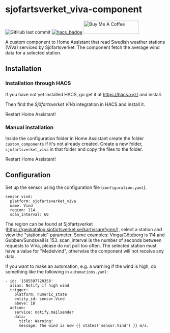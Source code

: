 # sjofartsverket_viva-component
![GitHub last commit](https://img.shields.io/github/last-commit/patrickribbing/sjofartsverket_viva-component?color=red&style=plastic)
[![hacs_badge](https://img.shields.io/badge/HACS-Custom-orange.svg)](https://github.com/custom-components/hacs)
<a href="https://www.buymeacoffee.com/patrickribbing" target="_blank"><img src="https://cdn.buymeacoffee.com/buttons/default-orange.png" alt="Buy Me A Coffee" height="41" width="174"></a>

A custom component to Home Assistant that read Swedish weather stations (ViVa) serviced by Sjöfartsverket. The component fetch the average wind data for a selected station.

## Installation
### Installation through HACS
If you have not yet installed HACS, go get it at https://hacs.xyz/ and install.

Then find the _Sjöfartsverket ViVa_ integration in HACS and install it.

Restart Home Assistant!

### Manual installation
Inside the configuration folder in Home Assistant create the folder ```custom_components``` if it's not already created. Create a new folder, ```sjofartsverket_viva``` in that folder and copy the files to the folder.

Restart Home Assistant!

## Configuration
Set up the sensor using the configuration file (```configuration.yaml```).
```
sensor vind:
  platform: sjofartsverket_viva
  name: Vind
  region: 114
  scan_interval: 60
```
The region can be found at Sjöfartsverket (https://geokatalog.sjofartsverket.se/kartvisarefyren/), select a station and view the "stationsid" parameter. Some examples: Vinga/Göteborg is 114 and Gubben/Sundsvall is 153. scan_interval is the number of seconds between requests to ViVa, please do not poll too often. The selected station must have a value for "Medelvind", otherwise the component will not receive any data.

If you want to make an automation, e.g. a warning if the wind is high, do something like the following in ```automations.yaml```:
```
- id: '1585597720358'
  alias: Notify if high wind
  trigger:
    platform: numeric_state
    entity_id: sensor.Vind
    above: 18
  action:
    service: notify.mailsender
    data:
      title: Warning!
      message: The wind is now {{ states('sensor.Vind') }} m/s.  
```
